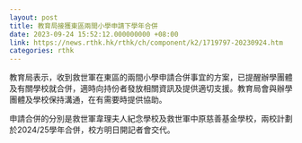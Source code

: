 ```yaml
---
layout: post
title: 教育局接獲東區兩間小學申請下學年合併　
date: 2023-09-24 15:52:12.000000000 +08:00
link: https://news.rthk.hk/rthk/ch/component/k2/1719797-20230924.htm
categories: rthk
---
```


教育局表示，收到救世軍在東區的兩間小學申請合併事宜的方案，已提醒辦學團體及有關學校就合併，適時向持份者發放相關資訊及提供適切支援。教育局會與辦學團體及學校保持溝通，在有需要時提供協助。

申請合併的分別是救世軍韋理夫人紀念學校及救世軍中原慈善基金學校，兩校計劃於2024/25學年合併，校方明日開記者會交代。
